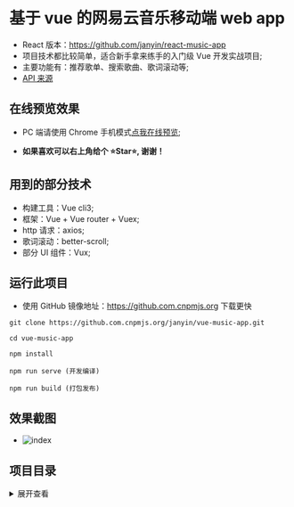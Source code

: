 # 基于 vue 的网易云音乐移动端 web app

- React 版本：https://github.com/janyin/react-music-app
- 项目技术都比较简单，适合新手拿来练手的入门级 Vue 开发实战项目;
- 主要功能有：推荐歌单、搜索歌曲、歌词滚动等;
- [API 来源][2]

## 在线预览效果

- PC 端请使用 Chrome 手机模式[点我在线预览][1];

- <strong>如果喜欢可以右上角给个 ⭐Star⭐, 谢谢！</strong>

## 用到的部分技术

- 构建工具：Vue cli3;
- 框架：Vue + Vue router + Vuex;
- http 请求：axios;
- 歌词滚动：better-scroll;
- 部分 UI 组件：Vux;

## 运行此项目

- 使用 GitHub 镜像地址：https://github.com.cnpmjs.org 下载更快

```git
git clone https://github.com.cnpmjs.org/janyin/vue-music-app.git

cd vue-music-app

npm install

npm run serve (开发编译)

npm run build (打包发布)
```

## 效果截图

- ![index](https://i.loli.net/2021/02/03/Pm8Vv5iXaOrM6y9.png)

## 项目目录

<details>
<summary>展开查看</summary>
<pre><code>

│ App.vue //根组件
│ main.js //项目入口
│ router.js //vue router 路由配置
│
├─api  
│ getData.js // Api 数据请求参数配置
│
├─assets // 静态资源
│ disc_default.png
│ disc_plus.png
│ find.svg
│ foot.svg
│ footbg.png
│ hot_bg.jpg
│ hot_icon.png
│ like.svg
│ logo.svg
│ needle_plus.png
│ playbar.png
│ play_btn.png
│
├─components //组件目录
│ │ comment.vue //单个评论组件
│ │ header.vue //首页头部
│ │ miniPlayer.vue //底部迷你播放器
│ │ song.vue //单个歌曲组件
│ │  
│ ├─indexTab //index 选项卡
│ │ footer.vue //index 底部
│ │ index.vue //index 选项卡组件入口
│ │ recommendList.vue //推荐歌单组件
│ │
│ ├─rankTab //排行榜选项卡
│ │ index.vue //排行榜组件
│ │  
│ └─searchTab //搜索选项卡
│ index.vue //搜索选项卡组件入口
│ trending.vue //热门搜索词组件
│
├─page //页面目录
│ home.vue //主页
│ player.vue //播放页面
│ playList.vue //歌单页面
│
├─store //Vuex
│ actions.js
│ getters.js
│ index.js
│ mutations.js
│ state.js
│
├─styles //css 目录
│ comment.css
│ player.css
│ playlist_page.css
│ remd_list.css
│ song_item.css
│
└─utils //公用 JS 目录
global.js //图片懒加载配置
lrcparse.js //歌词数据解析

</code></pre>

</details>

[1]: https://vue-wangyiyun-music.now.sh/#/
[2]: https://binaryify.github.io/NeteaseCloudMusicApi
